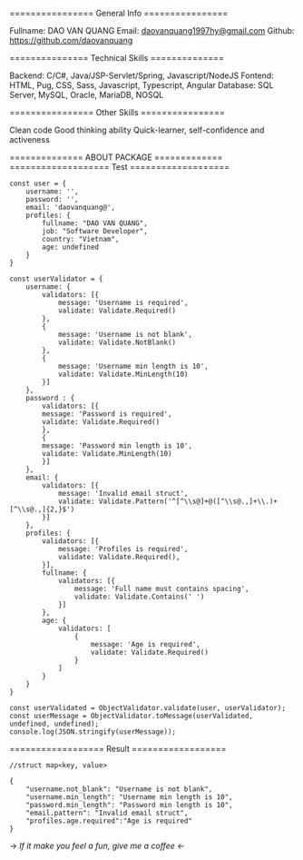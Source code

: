 ================ General Info ================

Fullname:   DAO VAN QUANG
Email:      daovanquang1997hy@gmail.com
Github:     https://github.com/daovanquang

=============== Technical Skills ==============

Backend: C/C#, Java/JSP-Servlet/Spring, Javascript/NodeJS
Fontend: HTML, Pug, CSS, Sass, Javascript, Typescript, Angular
Database: SQL Server, MySQL, Oracle, MariaDB, NOSQL

================ Other Skills ================

Clean code
Good thinking ability
Quick-learner, self-confidence and activeness

============== ABOUT PACKAGE =============
=================== Test ===================

    const user = {
        username: '',
        password: '',
        email: 'daovanquang@',
        profiles: {
            fullname: "DAO VAN QUANG",
            job: "Software Developer",
            country: "Vietnam",
            age: undefined
        }
    }

    const userValidator = {
        username: {
            validators: [{
                message: 'Username is required',
                validate: Validate.Required()
            },
            {
                message: 'Username is not blank',
                validate: Validate.NotBlank()
            },
            {
                message: 'Username min length is 10',
                validate: Validate.MinLength(10)
            }]
        },
        password : {
            validators: [{
            message: 'Password is required',
            validate: Validate.Required()
            },
            {
            message: 'Password min length is 10',
            validate: Validate.MinLength(10)
            }]
        },
        email: {
            validators: [{
                message: 'Invalid email struct',
                validate: Validate.Pattern('^[^\\s@]+@([^\\s@.,]+\\.)+[^\\s@.,]{2,}$')
            }]
        },
        profiles: {
            validators: [{
                message: 'Profiles is required',
                validate: Validate.Required(),
            }],
            fullname: {
                validators: [{
                    message: 'Full name must contains spacing',
                    validate: Validate.Contains(' ')
                }]
            },
            age: {
                validators: [
                    {
                        message: 'Age is required',
                        validate: Validate.Required()
                    }
                ]
            }
        }
    }

    const userValidated = ObjectValidator.validate(user, userValidator);
    const userMessage = ObjectValidator.toMessage(userValidated, undefined, undefined);
    console.log(JSON.stringify(userMessage));

================== Result ==================
    
    //struct map<key, value>

    {
        "username.not_blank": "Username is not blank",
        "username.min_length": "Username min length is 10",
        "password.min_length": "Password min length is 10",
        "email.pattern": "Invalid email struct",
        "profiles.age.required":"Age is required"
    }

-> <i>If it make you feel a fun, give me a coffee</i> <-